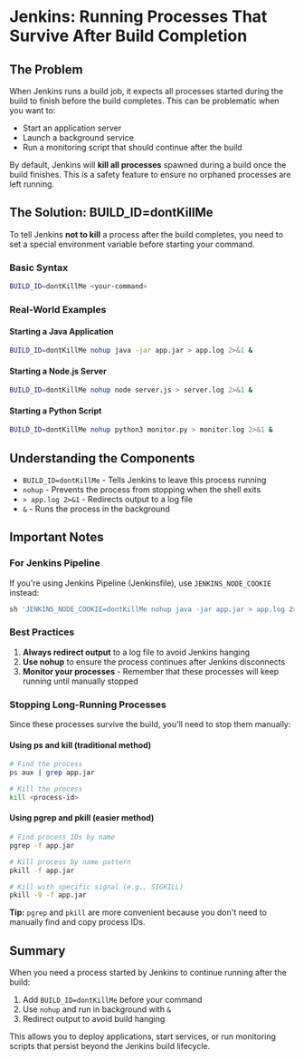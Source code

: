# Jenkins: Running Processes That Survive After Build Completion

## The Problem

When Jenkins runs a build job, it expects all processes started during the build to finish before the build completes. This can be problematic when you want to:
- Start an application server
- Launch a background service
- Run a monitoring script that should continue after the build

By default, Jenkins will **kill all processes** spawned during a build once the build finishes. This is a safety feature to ensure no orphaned processes are left running.

## The Solution: BUILD_ID=dontKillMe

To tell Jenkins **not to kill** a process after the build completes, you need to set a special environment variable before starting your command.

### Basic Syntax
```bash
BUILD_ID=dontKillMe <your-command>
```

### Real-World Examples

#### Starting a Java Application
```bash
BUILD_ID=dontKillMe nohup java -jar app.jar > app.log 2>&1 &
```

#### Starting a Node.js Server
```bash
BUILD_ID=dontKillMe nohup node server.js > server.log 2>&1 &
```

#### Starting a Python Script
```bash
BUILD_ID=dontKillMe nohup python3 monitor.py > monitor.log 2>&1 &
```

## Understanding the Components

- `BUILD_ID=dontKillMe` - Tells Jenkins to leave this process running
- `nohup` - Prevents the process from stopping when the shell exits
- `> app.log 2>&1` - Redirects output to a log file
- `&` - Runs the process in the background

## Important Notes

### For Jenkins Pipeline
If you're using Jenkins Pipeline (Jenkinsfile), use `JENKINS_NODE_COOKIE` instead:
```groovy
sh 'JENKINS_NODE_COOKIE=dontKillMe nohup java -jar app.jar > app.log 2>&1 &'
```

### Best Practices
1. **Always redirect output** to a log file to avoid Jenkins hanging
2. **Use nohup** to ensure the process continues after Jenkins disconnects
3. **Monitor your processes** - Remember that these processes will keep running until manually stopped

### Stopping Long-Running Processes
Since these processes survive the build, you'll need to stop them manually:

#### Using ps and kill (traditional method)
```bash
# Find the process
ps aux | grep app.jar

# Kill the process
kill <process-id>
```

#### Using pgrep and pkill (easier method)
```bash
# Find process IDs by name
pgrep -f app.jar

# Kill process by name pattern
pkill -f app.jar

# Kill with specific signal (e.g., SIGKILL)
pkill -9 -f app.jar
```

**Tip:** `pgrep` and `pkill` are more convenient because you don't need to manually find and copy process IDs.

## Summary

When you need a process started by Jenkins to continue running after the build:
1. Add `BUILD_ID=dontKillMe` before your command
2. Use `nohup` and run in background with `&`
3. Redirect output to avoid build hanging

This allows you to deploy applications, start services, or run monitoring scripts that persist beyond the Jenkins build lifecycle. 